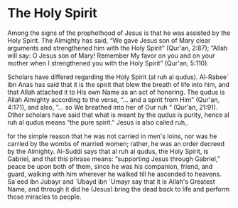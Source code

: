 The Holy Spirit
===============

Among the signs of the prophethood of Jesus is that he was assisted by
the Holy Spirit. The Almighty has said, “We gave Jesus son of Mary clear
arguments and strengthened him with the Holy Spirit” (Qur'an, 2:87);
“Allah will say: O Jesus son of Mary! Remember My favor on you and on
your mother when I strengthened you with the Holy Spirit” (Qur'an,
5:110).

Scholars have differed regarding the Holy Spirit (al ruh al qudus).
Al-Rabee\` ibn Anas has said that it is the spirit that blew the breath
of life into him, and that Allah attached it to His own Name as an act
of honoring. The qudus is Allah Almighty according to the verse, “...
and a spirit from Him” (Qur'an, 4:171), and also, “... so We breathed
into her of Our ruh “ (Qur'an, 21:91). Other scholars have said that
what is meant by the qudus is purity, hence al ruh al qudus means “the
pure spirit.” Jesus is also called ruh,.

for the simple reason that he was not carried in men's loins, nor was
he carried by the wombs of married women; rather, he was an order
decreed by the Almighty. Al-Suddi says that al ruh al qudus, the Holy
Spirit, is Gabriel, and that this phrase means: “supporting Jesus
through Gabriel,” peace be upon both of them, since he was his
companion, friend, and guard, walking with him wherever he walked till
he ascended to heavens. Sa\`eed ibn Jubayr and \`Ubayd ibn \`Umayr say
that it is Allah's Greatest Name, and through it did he (Jesus) bring
the dead back to life and perform those miracles to people.


